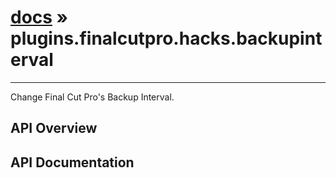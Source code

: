 # [docs](index.md) » plugins.finalcutpro.hacks.backupinterval
---

Change Final Cut Pro's Backup Interval.

## API Overview

## API Documentation


